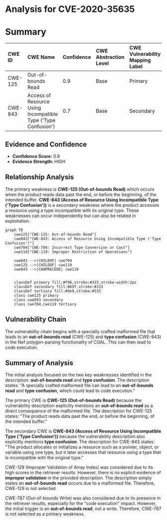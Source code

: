 # Analysis for CVE-2020-35635

# Summary
| CWE ID    | CWE Name                                                 | Confidence | CWE Abstraction Level | CWE Vulnerability Mapping Label | CWE-Vulnerability Mapping Notes |
| :---------- | :------------------------------------------------------- | :--------- | :---------------------- | :------------------------------ | :------------------------------ |
| CWE-125     | Out-of-bounds Read                                       | 0.9        | Base                    | Primary                         | Allowed                         |
| CWE-843     | Access of Resource Using Incompatible Type ('Type Confusion') | 0.7        | Base                    | Secondary                       | Allowed                         |

## Evidence and Confidence

*   **Confidence Score:** 0.8
*   **Evidence Strength:** HIGH

## Relationship Analysis
The primary weakness is **CWE-125 (Out-of-bounds Read)** which occurs when the product reads data past the end, or before the beginning, of the intended buffer. **CWE-843 (Access of Resource Using Incompatible Type ('Type Confusion'))** is a secondary weakness where the product accesses a resource using a type incompatible with its original type. These weaknesses can occur independently but can also be related in exploitation.

```mermaid
graph TD
    cwe125["CWE-125: Out-of-bounds Read"]
    cwe843["CWE-843: Access of Resource Using Incompatible Type ('Type Confusion')"]
    cwe704["CWE-704: Incorrect Type Conversion or Cast"]
    cwe119["CWE-119: Improper Restriction of Operations"]

    cwe843 -->|CHILDOF| cwe704
    cwe125 -->|CHILDOF| cwe119
    cwe843 -->|CANPRECEDE| cwe119
    

    classDef primary fill:#f96,stroke:#333,stroke-width:2px
    classDef secondary fill:#69f,stroke:#333
    classDef tertiary fill:#9e9,stroke:#333
    class cwe125 primary
    class cwe843 secondary
    class cwe704,cwe119 tertiary
```

## Vulnerability Chain
The vulnerability chain begins with a specially crafted malformed file that leads to an **out-of-bounds read** (CWE-125) and **type confusion** (CWE-843) in the Nef polygon-parsing functionality of CGAL. This can then lead to code execution.

## Summary of Analysis
The initial analysis focused on the two key weaknesses identified in the description: **out-of-bounds read** and **type confusion**. The description states: "A specially crafted malformed file can lead to an **out-of-bounds read** and **type confusion**, which could lead to code execution."

The primary CWE is **CWE-125 (Out-of-bounds Read)** because the vulnerability description explicitly mentions an **out-of-bounds read** as a direct consequence of the malformed file. The description for CWE-125 states: "The product reads data past the end, or before the beginning, of the intended buffer."

The secondary CWE is **CWE-843 (Access of Resource Using Incompatible Type ('Type Confusion'))** because the vulnerability description also explicitly mentions **type confusion**. The description for CWE-843 states: "The product allocates or initializes a resource such as a pointer, object, or variable using one type, but it later accesses that resource using a type that is incompatible with the original type."

CWE-129 (Improper Validation of Array Index) was considered due to its high scores in the retriever results. However, there is no explicit evidence of **improper validation** in the provided description. The description simply states an **out-of-bounds read** occurs due to a malformed file. Therefore, CWE-129 is not selected.

CWE-787 (Out-of-bounds Write) was also considered due to its presence in the retriever results, especially for the "code execution" impact. However, the initial trigger is an **out-of-bounds read**, not a write. Therefore, CWE-787 is not selected as a primary weakness.